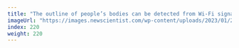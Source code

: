 ```yaml
---
title: "The outline of people’s bodies can be detected from Wi-Fi signals"
imageUrl: "https://images.newscientist.com/wp-content/uploads/2023/01/24200740/SEI_141554916.jpg?width=600"
index: 220
weight: 220
---
```

